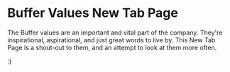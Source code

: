 # Buffer Values New Tab Page

The Buffer values are an important and vital part of the company.
They're inspirational, aspirational, and just great words to live by.
This New Tab Page is a shout-out to them, and an attempt to look at them more often.

:)
